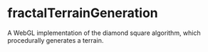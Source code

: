 # fractalTerrainGeneration
A WebGL implementation of the diamond square algorithm, which procedurally generates a terrain.
